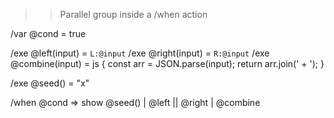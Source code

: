 >> Parallel group inside a /when action

/var @cond = true

/exe @left(input) = `L:@input`
/exe @right(input) = `R:@input`
/exe @combine(input) = js {
  const arr = JSON.parse(input);
  return arr.join(' + ');
}

/exe @seed() = "x"

/when @cond => show @seed() | @left || @right | @combine

